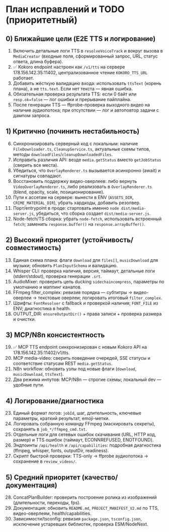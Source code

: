 # План исправлений и TODO (приоритетный)

## 0) Ближайшие цели (E2E TTS и логирование)
1. Включить детальные логи TTS в `resolveVoiceTrack` и вокруг вызова в `MediaCreator` (входные поля, сформированный запрос, URL, статус ответа, длина буфера).
2. ✅ Kokoro endpoint настроен как `/v1/tts` на сервере 178.156.142.35:11402, централизованное чтение `KOKORO_TTS_URL` работает.
3. Добавить жёсткую валидацию входа: использовать `ttsText` (корень плана), а не `tts.text`. Если нет текста — явная ошибка.
4. Обязательная проверка результата TTS: если 0 байт или `resp.ok=false` — лог ошибки и прерывание пайплайна.
5. После генерации TTS — ffprobe-проверка выходного видео на наличие аудиопотока; при отсутствии — лог и автоповтор задачи с дампом запроса.

## 1) Критично (починить нестабильность)
6. Синхронизировать серверный код с локальным: наличие `FileDownloader.ts`, `CleanupService.ts`, актуальные схемы типов, методы `downloadFiles`/`cleanupDownloadedFiles`.
7. Исправить различия API: везде `media.getStatus` вместо `getJobStatus` (сверить все места).
8. Убедиться, что `OverlayRenderer.ts` вызывается асинхронно (await) и сигнатуры совпадают.
9. Восстановить поддержку видео-оверлеев: либо вернуть `VideoOverlayRenderer.ts`, либо реализовать в `OverlayRenderer.ts` (blend, opacity, scale, позиционирование).
10. Пути к ассетам на сервере: вынести в ENV (`ASSETS_DIR`, `CRIME_MATERIAL_DIR`), убрать хардкоды, добавить резолвер.
11. Порт/entrypoint в проде: стартовать именно `node dist/media-server.js`, убедиться, что сборка создает `dist/media-server.js`.
12. Node-fetch/TS сборка: убрать `node-fetch`, использовать встроенный `fetch`; заменить `response.buffer()` на `response.arrayBuffer()`.

## 2) Высокий приоритет (устойчивость/совместимость)
13. Единая схема плана: флаги `download` для `files[]`, `musicDownload` для музыки; обновить `PlanInputSchema` и валидацию.
14. Whisper CLI: проверка наличия, версия, таймаут, детальные логи (stderr/stdout), проверка генерации `.srt`.
15. AudioMixer: проверить цепь ducking `sidechaincompress`, параметры по умолчанию и маппинг каналов.
16. FFmpeg filter_complex: ревизия порядка — субтитры → видео-оверлеи → текстовые оверлеи; логировать итоговый `filter_complex`.
17. Шрифты: `FontResolver` с fallback и проверкой наличия; `FONT_FILE` из ENV; диагностика в health.
18. OUTPUT_DIR: `ensureOutputDir()` + права записи + проверка размера и очистки.

## 3) MCP/N8n консистентность
19. ✅ MCP TTS endpoint синхронизирован с новым Kokoro API на 178.156.142.35:11402/v1/tts.
20. MCP media-video: сверить поведение очередей, SSE статусы и соответствие статусам REST `media.getStatus`.
21. N8n workflow: обновить узлы под новые флаги (`download`, `musicDownload`, `ttsText`).
22. Два режима инпутов: MCP/N8n — строгие схемы; локальный dev — удобные пути.

## 4) Логирование/диагностика
23. Единый формат логов: `jobId`, шаг, длительность, ключевые параметры, краткий результат, emoji-метки.
24. Логировать собранную команду FFmpeg (маскировать секреты), сохранять в `job_*/ffmpeg_cmd.txt`.
25. Отдельные логи для сетевых ошибок скачивания (URL, HTTP код, размер) и TTS ошибок (таймаут, ECONNREFUSED, ENOTFOUND).
26. Эндпоинты `/api/health` и `/api/capabilities`: подробная диагностика (ffmpeg, whisper, fonts, outputDir, readiness).
27. Скрипт быстрой проверки: TTS-only → ffprobe аудиопотока → сохранение в `review_videos/`.

## 5) Средний приоритет (качество/документация)
28. ConcatPlanBuilder: проверить построение ролика из изображений (длительности, переходы, fps).
29. Документация: обновить `README.md`, `PROJECT_MANIFEST_V2.md` по TTS, видео-оверлеям, health/capabilities.
30. Зависимости/tsconfig: ревизия `package.json`, `tsconfig.json`, исключение устаревших библиотек, проверка ESM/NodeNext.


